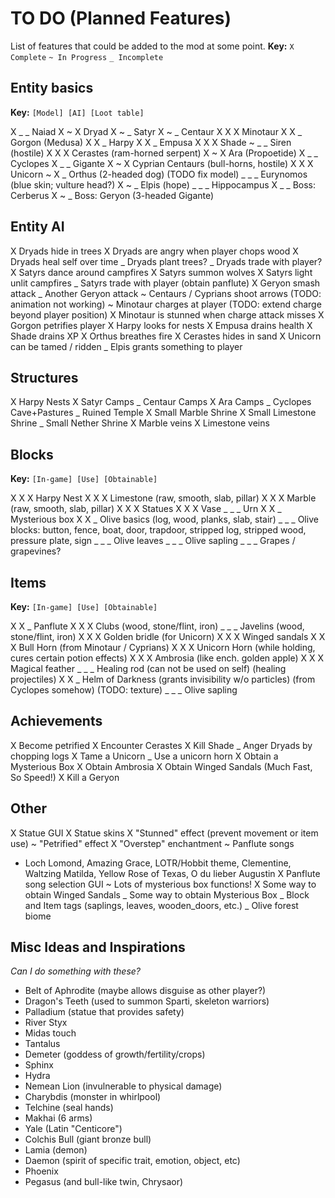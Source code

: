 # TO DO (Planned Features)

List of features that could be added to the mod at some point.
__Key:__
`X Complete` `~ In Progress` `_ Incomplete`

## Entity basics

__Key:__
`[Model] [AI] [Loot table]`

X _ _ Naiad
X ~ X Dryad
X ~ _ Satyr
X ~ _ Centaur
X X X Minotaur
X X _ Gorgon (Medusa)
X X _ Harpy
X X _ Empusa
X X X Shade
~ _ _ Siren (hostile)
X X X Cerastes (ram-horned serpent)
X ~ X Ara (Propoetide)
X _ _ Cyclopes
X _ _ Gigante
X ~ X Cyprian Centaurs (bull-horns, hostile)
X X X Unicorn
~ X _ Orthus (2-headed dog) (TODO fix model)
_ _ _ Eurynomos (blue skin; vulture head?)
X ~ _ Elpis (hope)
_ _ _ Hippocampus
X _ _ Boss: Cerberus
X ~ _ Boss: Geryon (3-headed Gigante)


## Entity AI

X Dryads hide in trees
X Dryads are angry when player chops wood
X Dryads heal self over time
_ Dryads plant trees?
_ Dryads trade with player?
X Satyrs dance around campfires
X Satyrs summon wolves
X Satyrs light unlit campfires
_ Satyrs trade with player (obtain panflute)
X Geryon smash attack
_ Another Geryon attack
~ Centaurs / Cyprians shoot arrows (TODO: animation not working)
~ Minotaur charges at player (TODO: extend charge beyond player position)
X Minotaur is stunned when charge attack misses
X Gorgon petrifies player
X Harpy looks for nests
X Empusa drains health
X Shade drains XP
X Orthus breathes fire
X Cerastes hides in sand
X Unicorn can be tamed / ridden
_ Elpis grants something to player

## Structures

X Harpy Nests
X Satyr Camps
_ Centaur Camps
X Ara Camps
_ Cyclopes Cave+Pastures
_ Ruined Temple
X Small Marble Shrine
X Small Limestone Shrine
_ Small Nether Shrine
X Marble veins
X Limestone veins

## Blocks

__Key:__
`[In-game] [Use] [Obtainable]`

X X X Harpy Nest
X X X Limestone (raw, smooth, slab, pillar)
X X X Marble (raw, smooth, slab, pillar)
X X X Statues
X X X Vase
_ _ _ Urn
X X _ Mysterious box
X X _ Olive basics (log, wood, planks, slab, stair)
_ _ _ Olive blocks: button, fence, boat, door, trapdoor, stripped log, stripped wood, pressure plate, sign
_ _ _ Olive leaves
_ _ _ Olive sapling
_ _ _ Grapes / grapevines?

## Items

__Key:__
`[In-game] [Use] [Obtainable]`

X X _ Panflute
X X X Clubs (wood, stone/flint, iron)
_ _ _ Javelins (wood, stone/flint, iron)
X X X Golden bridle (for Unicorn)
X X X Winged sandals
X X X Bull Horn (from Minotaur / Cyprians)
X X X Unicorn Horn (while holding, cures certain potion effects)
X X X Ambrosia (like ench. golden apple)
X X X Magical feather
_ _ _ Healing rod (can not be used on self) (healing projectiles)
X X _ Helm of Darkness (grants invisibility w/o particles) (from Cyclopes somehow) (TODO: texture)
_ _ _ Olive sapling

## Achievements

X Become petrified
X Encounter Cerastes
X Kill Shade
_ Anger Dryads by chopping logs
X Tame a Unicorn
_ Use a unicorn horn
X Obtain a Mysterious Box
X Obtain Ambrosia
X Obtain Winged Sandals (Much Fast, So Speed!)
X Kill a Geryon

## Other

X Statue GUI
X Statue skins
X "Stunned" effect (prevent movement or item use)
~ "Petrified" effect
X "Overstep" enchantment
~ Panflute songs
- Loch Lomond, Amazing Grace, LOTR/Hobbit theme, Clementine, Waltzing Matilda, Yellow Rose of Texas, O du lieber Augustin
X Panflute song selection GUI
~ Lots of mysterious box functions!
X Some way to obtain Winged Sandals
_ Some way to obtain Mysterious Box
_ Block and Item tags (saplings, leaves, wooden_doors, etc.)
_ Olive forest biome

## Misc Ideas and Inspirations

_Can I do something with these?_

- Belt of Aphrodite (maybe allows disguise as other player?)
- Dragon's Teeth (used to summon Sparti, skeleton warriors)
- Palladium (statue that provides safety)
- River Styx
- Midas touch
- Tantalus
- Demeter (goddess of growth/fertility/crops)
- Sphinx
- Hydra
- Nemean Lion (invulnerable to physical damage)
- Charybdis (monster in whirlpool)
- Telchine (seal hands)
- Makhai (6 arms)
- Yale (Latin "Centicore")
- Colchis Bull (giant bronze bull)
- Lamia (demon)
- Daemon (spirit of specific trait, emotion, object, etc)
- Phoenix
- Pegasus (and bull-like twin, Chrysaor)

